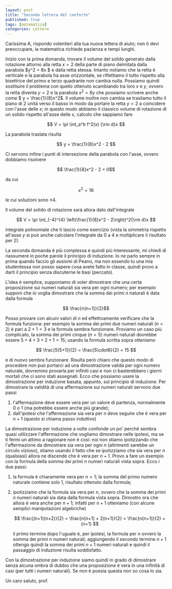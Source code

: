 ```yaml
---
layout: post
title: "Seconda lettera del conforto"
published: true
tags: [matematica]
categories: Lettere
---
```


Carissima A,
rispondo volentieri alla tua nuova lettera di aiuto; non ti devi preoccupare, 
la matematica richiede pazienza e tempi lunghi.

Inizio con la prima domanda, trovare il volume del solido generato dalla rotazione attorno alla
retta $x = 2$ della parte di piano delmitata dalla parabola $y^2 = 8x $ e dalla retta stessa. Intanto
notiamo che la retta è verticale e la parabola ha asse orizzontale, se riflettiamo il tutto rispetto
alla bisettrice del primo e terzo quadrante non cambia nulla. Possiamo quindi sostituire il problema 
con quello ottenuto scambiando tra loro $x$ e $y$, ovvero la retta diventa $y=2$ e la parabola $x^2
= 8y$ che possiamo scrivere anche come $ y = \frac{1}{8}x^2$. Il volume inoltre non cambia se
trasliamo tutto il piano di $2$ unità verso il basso in modo da portare la retta $y=2$ a coincidere
con l'asse delle $x$; in questo modo abbiamo il classico volume di rotazione di un solido rispetto
all'asse delle $x$, calcolo che sappiamo fare

$$ V = \pi \int_a^b f^2(x) {\rm d}x $$

La parabola traslata risulta

$$ y = \frac{1}{8}x^2 - 2 $$

Ci servono infine i punti di intersezione della parabola con l'asse, ovvero dobbiamo risolvere

$$ \frac{1}{8}x^2 - 2 = 0$$

da cui

$$ x^2 = 16$$

le cui soluzioni sono $\pm 4$.

Il volume del solido di rotazione sarà allora dato dall'integrale

$$ V = \pi \int_{-4}^{4} \left(\frac{1}{8}x^2 - 2\right)^2{\rm d}x $$

integrale polinomiale che ti lascio come esercizio (vista la simmetria rispetto all'asse $y$ si può
anche calcolare l'integrale da $0$ a $4$ e moltiplicare il risultato per $2$).

La seconda domanda è più complessa e quindi più interessante, mi chiedi di riassumere in poche
parole il principio di induzione. Io ne parlo sempre in prima quando faccio gli assiomi di Peano, ma
non essendo tu una mia studentessa non posso sapere cosa avete fatto in classe, quindi provo a darti
il principio senza discuterne le basi (peccato).

L'idea è semplice, supponiamo di voler dimostrare che una certa proposizione sui numeri naturali sia
vera per ogni numero; per esempio supponi che io voglia dimostrare che la somma dei primi $n$
naturali è data dalla formula

$$ \frac{n(n+1)}{2}$$

Posso provare con alcuni valori di $n$ ed effettivamente verificare che la formula funziona: per
esempio la somma dei primi due numeri naturali ($n=2$) è pari a $2+1 = 3$ e la formula sembra
funzionare. Proviamo un caso più complicato, la somma dei primi cinque ($n=5$) numeri naturali
dovrebbe essere $5+4+3+2+1 = 15$; usando la formula scritta sopra otteniamo

$$ \frac{5(5+1)}{2} = \frac{5\cdot6}{2} = 15 $$

e di nuovo sembra funzionare. Risulta però chiaro che questo modo di procedere non può portarci ad
una dimostrazione valida per ogni numero naturale, dovremmo provarla per infiniti casi e non ci
basterebbero i giorni mortali che ci sono stati assegnati. Ecco che possiamo usare la dimostrazione
per induzione basata, appunto, sul principio di induzione. Per dimostrare la validità di una
affermazione sui numeri naturali servono due passi

1. l'affermazione deve essere vera per un valore di partenza, normalmente $0$ o $1$ (ma potrebbe
   essere anche più grande);
2. dall'ipotesi che l'affermazione sia vera per $n$ deve seguire che è vera per $n+1$ (questo si
   chiama passo induttivo)

La dimostrazione per induzione a volte confonde un po' perché sembra quasi utilizzare l'affermazione
che vogliamo dimostrare nelle ipotesi, ma se ti fermi un attimo a ragionare non è così: noi non
stiamo ipotizzando che l'affermazione da dimostrare sia vera per ogni $n$ (altrimenti sarebbe un
circolo vizioso), stiamo usando il fatto che se ipotizziamo che sia vera per $n$ (qualsiasi) allora
ne discende che è vera per $n+1$. Provo a fare un esempio con la formula della somma dei primi $n$
numeri naturali vista sopra. Ecco i due passi:

1. la formula è chiaramente vera per $n=1$; la somma del primo numero naturale contiene solo $1$,
   risultato ottenuto dalla formula;
2. ipotizziamo che la formula sia vera per $n$, ovvero che la somma dei primi $n$ numeri naturali
   sia data dalla formula vista sopra. Dimostro ora che allora è vera anche per $n+1$; infatti per
   $n+1$ otteniamo (con alcune semplici manipolazioni algebriche)

   $$ \frac{(n+1)(n+2)}{2} = \frac{n(n+1) + 2(n+1)}{2} = \frac{n(n+1)}{2} + (n+1) $$

   il primo termine dopo l'uguale è, per ipotesi, la formula per $n$ ovvero la somma dei primi $n$
   numeri naturali; aggiungendo il secondo termine $n+1$ ottengo quindi la somma dei primi $n+1$
   numeri naturali e quindi il passaggio di induzione risulta soddisfatto.

Con la dimostrazione per induzione siamo quindi in grado di dimostrare senza alcuna ombra di dubbio
che una proposizione è vera in una infinità di casi (per tutti i numeri naturali). Se non è poesia
questa non so cosa lo sia.

Un caro saluto, prof.

